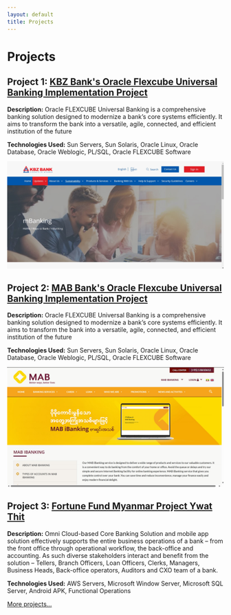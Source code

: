 ```yaml
---
layout: default
title: Projects
---
```


# Projects

## Project 1: [KBZ Bank's Oracle Flexcube Universal Banking Implementation Project](https://www.kbzbank.com/en/ways-to-bank/mbanking/)
**Description:** Oracle FLEXCUBE Universal Banking is a comprehensive banking solution designed to modernize a bank’s core systems efficiently. It aims to transform the bank into a versatile, agile, connected, and efficient institution of the future

**Technologies Used:** Sun Servers, Sun Solaris, Oracle Linux, Oracle Database, Oracle Weblogic, PL/SQL, Oracle FLEXCUBE Software

![Image Alt Text](kbz.jpg)

## Project 2: [MAB Bank's Oracle Flexcube Universal Banking Implementation Project](http://link-to-project.com)
**Description:** Oracle FLEXCUBE Universal Banking is a comprehensive banking solution designed to modernize a bank’s core systems efficiently. It aims to transform the bank into a versatile, agile, connected, and efficient institution of the future

**Technologies Used:** Sun Servers, Sun Solaris, Oracle Linux, Oracle Database, Oracle Weblogic, PL/SQL, Oracle FLEXCUBE Software

![Image Alt Text](mab.jpg)

## Project 3: [Fortune Fund Myanmar Project Ywat Thit](http://link-to-project.com)
**Description:** Omni Cloud-based Core Banking Solution and mobile app solution effectively supports the entire business operations of a bank – from the front office through operational workflow, the back-office and accounting. As such diverse stakeholders interact and benefit from the solution – Tellers, Branch Officers, Loan Officers, Clerks, Managers, Business Heads, Back-office operators, Auditors and CXO team of a bank.

**Technologies Used:** AWS Servers, Microsoft Window Server, Microsoft SQL Server, Android APK, Functional Operations



[More projects...](link-to-more-projects)
